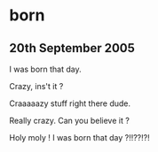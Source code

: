 # born

## 20th September 2005

I was born that day.

Crazy, ins't it ?

Craaaaazy stuff right there dude.

Really crazy. Can you believe it ?

Holy moly ! I was born that day ?!!??!?!
